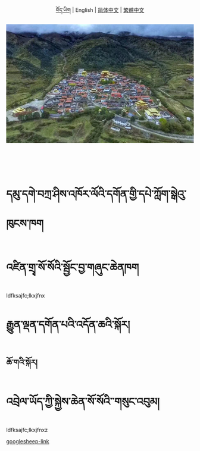 
<p align="center">
  <a href="https://github.com/Esukhia/derge-kangyur/blob/master/README.bo.md">བོད་ཡིག</a> |
  <span>English</span> |
  <a href="https://github.com/Esukhia/derge-kangyur/blob/master/README.zh-cn.md">简体中文</a> |
  <a href="https://github.com/Esukhia/derge-kangyur/blob/master/README.zh-tw.md">繁體中文</a>
</p>

![image alt text](https://raw.githubusercontent.com/bdrc-reader/mugey-gonpa/master/docs/img/mugeygonpa.png)

<br>
<br>
<br>

# དམུ་དགེ་བཀྲ་ཤིས་འཁོར་ལོའི་དགོན་གྱི་དཔེ་ཀློག་སྒེའུ་ཁུངས་ཁག



# འཛིན་གྲྭ་སོ་སོའི་སྦྱོང་བྱ་གཞུང་ཆེནཁག
ldfksajfc;lkxjfnx

# རྒྱུན་ལྡན་དགོན་པའི་འདོན་ཆའི་སྐོར།

## ཆོ་གའི་སྐོར།

# འབྲེལ་ཡོད་ཀྱི་སྐྱེས་ཆེན་སོ་སོའི་་གསུང་འབུམ།
ldfksajfc;lkxjfnxz

[googlesheep-link](https://docs.google.com/spreadsheets/d/19EpDM_n2YfjSKBdxkmAku20I3TeFxJVlnAev7V48I8I/edit#gid=0)
